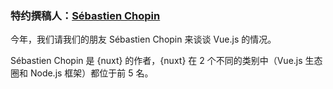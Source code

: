 ### 特约撰稿人：[Sébastien Chopin](https://twitter.com/Atinux)

今年，我们请我们的朋友 Sébastien Chopin 来谈谈 Vue.js 的情况。

Sébastien Chopin 是 {nuxt} 的作者，{nuxt} 在 2 个不同的类别中（Vue.js 生态圈和 Node.js 框架）都位于前 5 名。

